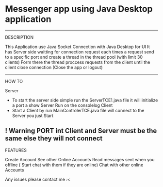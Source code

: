 # Messenger app using Java Desktop application

----------------------------------------------------------------------------------------------------------------------
DESCRIPTION

This Application use Java Socket Connection with Java Desktop for UI
It has Server side waitting for connection request each times a request send to a specific port and create a thread in the thread pool (with limit 30 clients)
Form there the thread proccess requests from the client until the client close connection (Close the app or logout) 

------------------------------------------------------------------------------------------------------------------------
HOW TO

Server
- To start the server side simple run the ServerTCE1.java file it will initialize a port a show Server Run on the consolelog
Client 
- Start a Client by run MainControlerTCE.java file will connect to the Server you just Start

! Warning PORT int Client and Server must be the same else they will not connect 
-----------------------------------------------------------------------------------------------------------------------
FEATURES

Create Account
See other Online Accounts
Read messages sent when you offline ( Start chat with them if they are online)
Chat with other online Accounts

Any issues please contact me :<


